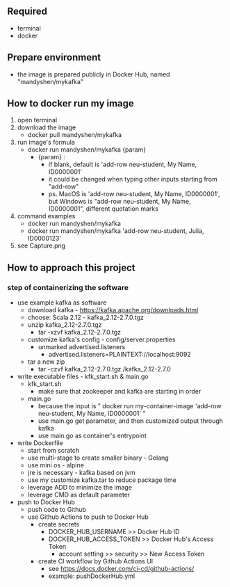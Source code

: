 ## Required
* terminal
* docker

## Prepare environment
* the image is prepared publicly in Docker Hub, named "mandyshen/mykafka"

## How to docker run my image
1. open terminal
2. download the image
   * docker pull mandyshen/mykafka
3. run image's formula
   * docker run mandyshen/mykafka {param}
      * {param} :
         * if blank, default is 'add-row neu-student, My Name, ID0000001'
         * it could be changed when typing other inputs starting from "add-row"
         * ps. MacOS is 'add-row neu-student, My Name, ID0000001', but Windows is "add-row neu-student, My Name, ID0000001", different quotation marks
4. command examples
   * docker run mandyshen/mykafka
   * docker run mandyshen/mykafka 'add-row neu-student, Julia, ID0000123'
5. see Capture.png

## How to approach this project
### step of containerizing the software
* use example kafka as software
    * download kafka - https://kafka.apache.org/downloads.html
    * choose: Scala 2.12  - kafka_2.12-2.7.0.tgz
    * unzip kafka_2.12-2.7.0.tgz
        * tar -xzvf kafka_2.12-2.7.0.tgz
    * customize kafka's config - config/server.properties
        * unmarked advertised.listeners
            * advertised.listeners=PLAINTEXT://localhost:9092
    * tar a new zip
        * tar -czvf kafka_2.12-2.7.0.tgz /kafka_2.12-2.7.0
* write executable files - kfk_start.sh & main.go
    * kfk_start.sh
        * make sure that zookeeper and kafka are starting in order
    * main.go
        * because the input is " docker run my-container-image 'add-row neu-student, My Name, ID0000001' "
        * use main.go get parameter, and then customized output through kafka
        * use main.go as container's entrypoint
* write Dockerfile
    * start from scratch
    * use multi-stage to create smaller binary - Golang
    * use mini os - alpine
    * jre is necessary - kafka based on jvm
    * use my customize kafka.tar to reduce package time
    * leverage ADD to minimize the image
    * leverage CMD as default parameter
* push to Docker Hub
    * push code to Github
    * use Github Actions to push to Docker Hub
        * create secrets
            * DOCKER_HUB_USERNAME >> Docker Hub ID
            * DOCKER_HUB_ACCESS_TOKEN >> Docker Hub's Access Token
                * account setting >> security >> New Access Token
        * create CI workflow by Github Actions UI
            * see https://docs.docker.com/ci-cd/github-actions/
            * example: pushDockerHub.yml
